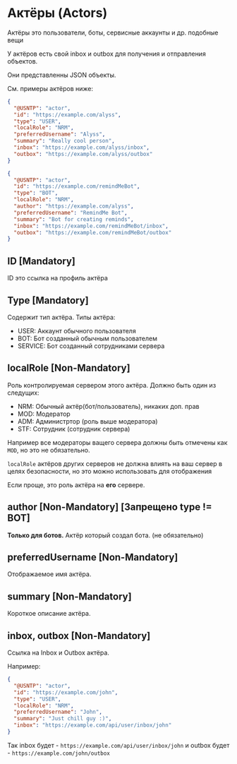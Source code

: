 # Актёры (Actors)

Актёры это пользователи, боты, сервисные аккаунты и др. подобные вещи

У актёров есть свой inbox и outbox для получения и отправления объектов.

Они представленны JSON объекты.

См. примеры актёров ниже:

```json
{
  "@USNTP": "actor",
  "id": "https://example.com/alyss",
  "type": "USER",
  "localRole": "NRM",
  "preferredUsername": "Alyss",
  "summary": "Really cool person",
  "inbox": "https://example.com/alyss/inbox",
  "outbox": "https://example.com/alyss/outbox"
}
```

```json
{
  "@USNTP": "actor",
  "id": "https://example.com/remindMeBot",
  "type": "BOT",
  "localRole": "NRM",
  "author": "https://example.com/alyss",
  "preferredUsername": "RemindMe Bot",
  "summary": "Bot for creating reminds",
  "inbox": "https://example.com/remindMeBot/inbox",
  "outbox": "https://example.com/remindMeBot/outbox"
}
```

## ID [Mandatory]

ID это ссылка на профиль актёра

## Type [Mandatory]

Содержит тип актёра. Типы актёра:

- USER: Аккаунт обычного пользователя
- BOT: Бот созданный обычным пользователем
- SERVICE: Бот созданный сотрудниками сервера

## localRole [Non-Mandatory]

Роль контролируемая сервером этого актёра.
Должно быть один из следущих:

- NRM: Обычный актёр(бот/пользователь), никаких доп. прав
- MOD: Модератор
- ADM: Администртор (роль выше модератора)
- STF: Сотрудник (сотрудник сервера)

Например все модераторы ващего сервера должны быть отмечены как `MOD`, но это не обязательно.

`localRole` актёров других серверов не должна влиять на ваш сервер в целях безопасности, но это можно использовать для отображения

Если проще, это роль актёра на **его** сервере.

## author [Non-Mandatory] [Запрещено type != BOT]

**Только для ботов.** Актёр который создал бота. (не обязательно)

## preferredUsername [Non-Mandatory]

Отображаемое имя актёра.

## summary [Non-Mandatory]

Короткое описание актёра.

## inbox, outbox [Non-Mandatory]

Ссылка на Inbox и Outbox актёра.

Например:

```json
{
  "@USNTP": "actor",
  "id": "https://example.com/john",
  "type": "USER",
  "localRole": "NRM",
  "preferredUsername": "John",
  "summary": "Just chill guy :)",
  "inbox": "https://example.com/api/user/inbox/john"
}
```

Так inbox будет - `https://example.com/api/user/inbox/john` и outbox будет - `https://example.com/john/outbox`
